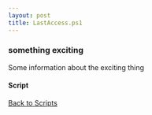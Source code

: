 ```yaml
---
layout: post
title: LastAccess.ps1
---
```


### something exciting

Some information about the exciting thing

#### Script

<script async src="https://gist-it.appspot.com/github.com/BanterBoy/scripts-blog/blob/master/PowerShell/scripts/fileManagement/LastAccess.ps1"></script>

<a href="/menu/_pages/scripts.html">Back to Scripts</a>
